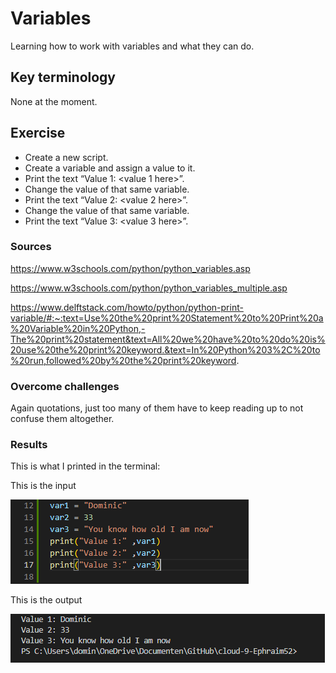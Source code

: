 # Variables
Learning how to work with variables and what they can do.

## Key terminology
None at the moment.

## Exercise
- Create a new script.
- Create a variable and assign a value to it.
- Print the text “Value 1: <value 1 here>”.
- Change the value of that same variable.
- Print the text “Value 2: <value 2 here>”.
- Change the value of that same variable.
- Print the text “Value 3: <value 3 here>”.

### Sources
https://www.w3schools.com/python/python_variables.asp

https://www.w3schools.com/python/python_variables_multiple.asp

https://www.delftstack.com/howto/python/python-print-variable/#:~:text=Use%20the%20print%20Statement%20to%20Print%20a%20Variable%20in%20Python,-The%20print%20statement&text=All%20we%20have%20to%20do%20is%20use%20the%20print%20keyword.&text=In%20Python%203%2C%20to%20run,followed%20by%20the%20print%20keyword.

### Overcome challenges
Again quotations, just too many of them have to keep reading up to not confuse them altogether.

### Results
This is what I printed in the terminal:

This is the input

![alt text](https://github.com/Techgrounds-Cloud-9/cloud-9-Ephraim52/blob/87c7b437497cd3424aa8ae0e74a4fdad4993c692/00_includes/week%204/assignment%202/PRG-02_exercise3_input.png)

This is the output

![alt text](https://github.com/Techgrounds-Cloud-9/cloud-9-Ephraim52/blob/87c7b437497cd3424aa8ae0e74a4fdad4993c692/00_includes/week%204/assignment%202/PRG-02_exercise3_output.png)
